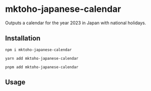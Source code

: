# mktoho-japanese-calendar

Outputs a calendar for the year 2023 in Japan with national holidays.

## Installation

```
npm i mktoho-japanese-calendar
```

```
yarn add mktoho-japanese-calendar
```

```
pnpm add mktoho-japanese-calendar
```


## Usage